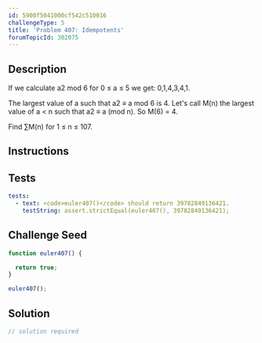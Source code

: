```yaml
---
id: 5900f5041000cf542c510016
challengeType: 5
title: 'Problem 407: Idempotents'
forumTopicId: 302075
---
```


## Description

<section id='description'>

If we calculate a2 mod 6 for 0 ≤ a ≤ 5 we get: 0,1,4,3,4,1.

The largest value of a such that a2 ≡ a mod 6 is 4. Let's call M(n) the largest value of a &lt; n such that a2 ≡ a (mod n). So M(6) = 4.

Find ∑M(n) for 1 ≤ n ≤ 107.

</section>

## Instructions

<section id='instructions'>

</section>

## Tests

<section id='tests'>

```yml
tests:
  - text: <code>euler407()</code> should return 39782849136421.
    testString: assert.strictEqual(euler407(), 39782849136421);

```

</section>

## Challenge Seed

<section id='challengeSeed'>

<div id='js-seed'>

```js
function euler407() {

  return true;
}

euler407();
```

</div>

</section>

## Solution

<section id='solution'>

```js
// solution required
```

</section>
